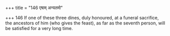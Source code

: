 +++
title = "146 एषाम् अन्यतमो"

+++
146	If one of these three dines, duly honoured, at a funeral sacrifice, the ancestors of him (who gives the feast), as far as the seventh person, will be satisfied for a very long time.